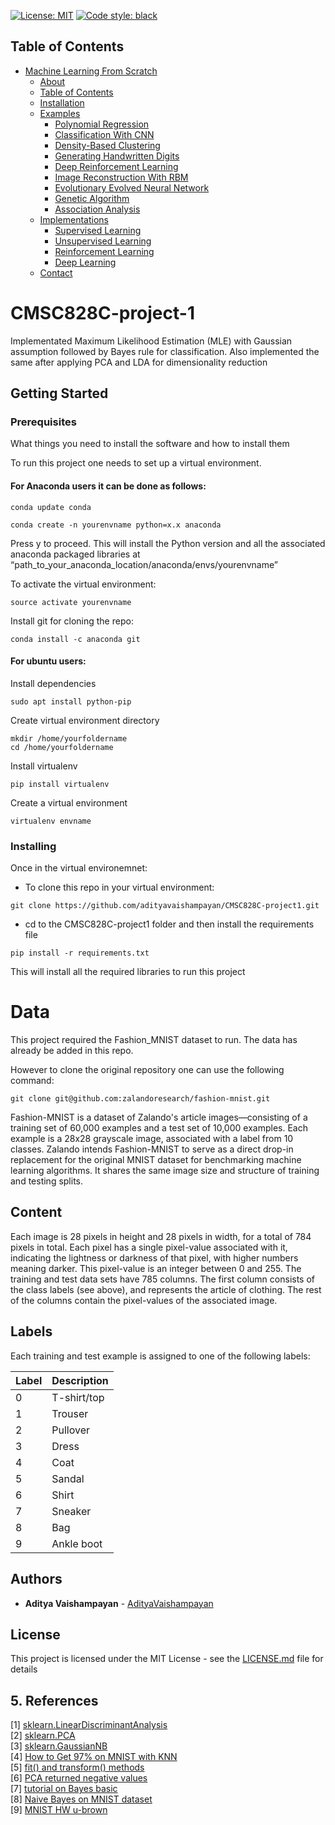 [![License: MIT](https://img.shields.io/badge/License-MIT-yellow.svg)](https://opensource.org/licenses/MIT)
[![Code style: black](https://img.shields.io/badge/code%20style-black-000000.svg)](https://github.com/psf/black)

## Table of Contents
- [Machine Learning From Scratch](#machine-learning-from-scratch)
  * [About](#about)
  * [Table of Contents](#table-of-contents)
  * [Installation](#installation)
  * [Examples](#examples)
    + [Polynomial Regression](#polynomial-regression)
    + [Classification With CNN](#classification-with-cnn)
    + [Density-Based Clustering](#density-based-clustering)
    + [Generating Handwritten Digits](#generating-handwritten-digits)
    + [Deep Reinforcement Learning](#deep-reinforcement-learning)
    + [Image Reconstruction With RBM](#image-reconstruction-with-rbm)
    + [Evolutionary Evolved Neural Network](#evolutionary-evolved-neural-network)
    + [Genetic Algorithm](#genetic-algorithm)
    + [Association Analysis](#association-analysis)
  * [Implementations](#implementations)
    + [Supervised Learning](#supervised-learning)
    + [Unsupervised Learning](#unsupervised-learning)
    + [Reinforcement Learning](#reinforcement-learning)
    + [Deep Learning](#deep-learning)
  * [Contact](#contact)
  
# CMSC828C-project-1

Implementated Maximum Likelihood Estimation (MLE) with Gaussian assumption followed by Bayes rule for classification. Also implemented the same after applying PCA and LDA for dimensionality reduction

## Getting Started


### Prerequisites

What things you need to install the software and how to install them

To run this project one needs to set up a virtual environment. 
#### For Anaconda users it can be done as follows:

```
conda update conda
```
```
conda create -n yourenvname python=x.x anaconda
```
Press y to proceed. This will install the Python version and all the associated anaconda packaged libraries at “path_to_your_anaconda_location/anaconda/envs/yourenvname”

To activate the virtual environment:
```
source activate yourenvname
```
Install git for cloning the repo:
```
conda install -c anaconda git
```
#### For ubuntu users:

Install dependencies
```
sudo apt install python-pip
```
Create virtual environment directory
```
mkdir /home/yourfoldername
cd /home/yourfoldername
```
Install virtualenv
```
pip install virtualenv
```
Create a virtual environment
```
virtualenv envname
```

### Installing

Once in the virtual environemnet:

* To clone this repo in your virtual environment:
```
git clone https://github.com/adityavaishampayan/CMSC828C-project1.git
```
* cd to the CMSC828C-project1 folder and then install the requirements file 
```
pip install -r requirements.txt
```
This will install all the required libraries to run this project

# Data

This project required the Fashion_MNIST dataset to run. The data has already be added in this repo.

However to clone the original repository one can use the following command:
```
git clone git@github.com:zalandoresearch/fashion-mnist.git
```

Fashion-MNIST is a dataset of Zalando's article images—consisting of a training set of 60,000 examples and a test set of 10,000 examples. Each example is a 28x28 grayscale image, associated with a label from 10 classes. Zalando intends Fashion-MNIST to serve as a direct drop-in replacement for the original MNIST dataset for benchmarking machine learning algorithms. It shares the same image size and structure of training and testing splits.


## Content

Each image is 28 pixels in height and 28 pixels in width, for a total of 784 pixels in total. Each pixel has a single pixel-value associated with it, indicating the lightness or darkness of that pixel, with higher numbers meaning darker. This pixel-value is an integer between 0 and 255. The training and test data sets have 785 columns. The first column consists of the class labels (see above), and represents the article of clothing. The rest of the columns contain the pixel-values of the associated image.

## Labels

Each training and test example is assigned to one of the following labels:

| Label | Description |
| --- | --- |
| 0 | T-shirt/top |
| 1 | Trouser |
| 2 | Pullover |
| 3 | Dress |
| 4 | Coat |
| 5 | Sandal |
| 6 | Shirt |
| 7 | Sneaker |
| 8 | Bag |
| 9 | Ankle boot | 

## Authors

* **Aditya Vaishampayan** - [AdityaVaishampayan](https://github.com/adityavaishampayan)

## License

This project is licensed under the MIT License - see the [LICENSE.md](LICENSE.md) file for details

## 5. References
[1] [sklearn.LinearDiscriminantAnalysis](http://scikit-learn.org/stable/modules/generated/sklearn.discriminant_analysis.LinearDiscriminantAnalysis.html#sklearn.discriminant_analysis.LinearDiscriminantAnalysis.fit)  
[2] [sklearn.PCA](http://scikit-learn.org/stable/modules/generated/sklearn.decomposition.PCA.html)  
[3] [sklearn.GaussianNB](http://scikit-learn.org/stable/modules/naive_bayes.html#gaussian-naive-bayes)  
[4] [How to Get 97% on MNIST with KNN](https://steven.codes/blog/ml/how-to-get-97-percent-on-MNIST-with-KNN/)  
[5] [fit() and transform() methods](https://stackoverflow.com/questions/23838056/what-is-the-difference-between-transform-and-fit-transform-in-sklearn)  
[6] [PCA returned negative values](https://stackoverflow.com/questions/34725726/is-it-possible-apply-pca-on-any-text-classification)  
[7] [tutorial on Bayes basic](https://lazyprogrammer.me/bayes-classifier-and-naive-bayes-tutorial-using/)  
[8] [Naive Bayes on MNIST dataset](https://github.com/bikz05/ipython-notebooks/blob/master/machine-learning/naive-bayes-mnist-sklearn.ipynb)  
[9] [MNIST HW u-brown](http://cs.brown.edu/courses/csci1950-f/fall2009/docs/wk04.pdf)
